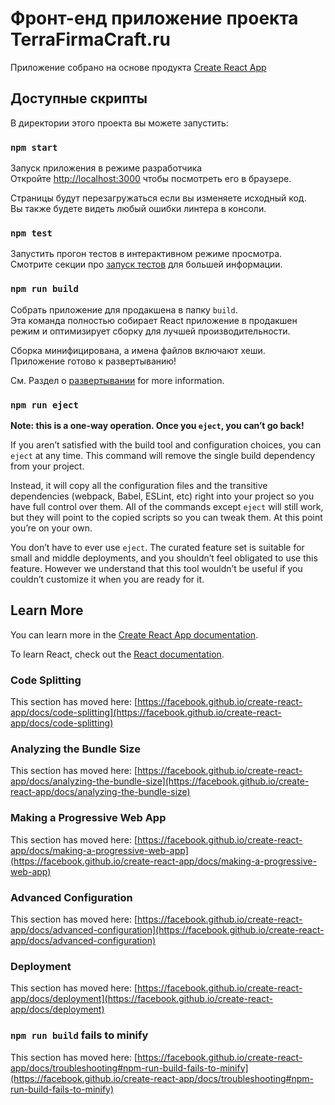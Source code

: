 # Фронт-енд приложение проекта TerraFirmaCraft.ru

Приложение собрано на основе продукта [Create React App](https://create-react-app.dev/)

## Доступные скрипты

В директории этого проекта вы можете запустить:

### `npm start`

Запуск приложения в режиме разработчика\
Откройте [http://localhost:3000](http://localhost:3000) чтобы посмотреть его в браузере.

Страницы будут перезагружаться если вы изменяете исходный код.\
Вы также будете видеть любый ошибки линтера в консоли.

### `npm test`

Запустить прогон тестов в интерактивном режиме просмотра.
Смотрите секции про [запуск тестов](https://facebook.github.io/create-react-app/docs/running-tests) для большей информации.

### `npm run build`

Собрать приложение для продакшена в папку `build`.\
Эта команда полностью собирает React приложение в продакшен режим и оптимизирует сборку для лучшей производительности.

Сборка минифицирована, а имена файлов включают хеши.\
Приложение готово к развертыванию!

См. Раздел о [развертывании](https://facebook.github.io/create-react-app/docs/deployment) for more information.

### `npm run eject`

**Note: this is a one-way operation. Once you `eject`, you can’t go back!**

If you aren’t satisfied with the build tool and configuration choices, you can `eject` at any time. This command will remove the single build dependency from your project.

Instead, it will copy all the configuration files and the transitive dependencies (webpack, Babel, ESLint, etc) right into your project so you have full control over them. All of the commands except `eject` will still work, but they will point to the copied scripts so you can tweak them. At this point you’re on your own.

You don’t have to ever use `eject`. The curated feature set is suitable for small and middle deployments, and you shouldn’t feel obligated to use this feature. However we understand that this tool wouldn’t be useful if you couldn’t customize it when you are ready for it.

## Learn More

You can learn more in the [Create React App documentation](https://facebook.github.io/create-react-app/docs/getting-started).

To learn React, check out the [React documentation](https://reactjs.org/).

### Code Splitting

This section has moved here: [https://facebook.github.io/create-react-app/docs/code-splitting](https://facebook.github.io/create-react-app/docs/code-splitting)

### Analyzing the Bundle Size

This section has moved here: [https://facebook.github.io/create-react-app/docs/analyzing-the-bundle-size](https://facebook.github.io/create-react-app/docs/analyzing-the-bundle-size)

### Making a Progressive Web App

This section has moved here: [https://facebook.github.io/create-react-app/docs/making-a-progressive-web-app](https://facebook.github.io/create-react-app/docs/making-a-progressive-web-app)

### Advanced Configuration

This section has moved here: [https://facebook.github.io/create-react-app/docs/advanced-configuration](https://facebook.github.io/create-react-app/docs/advanced-configuration)

### Deployment

This section has moved here: [https://facebook.github.io/create-react-app/docs/deployment](https://facebook.github.io/create-react-app/docs/deployment)

### `npm run build` fails to minify

This section has moved here: [https://facebook.github.io/create-react-app/docs/troubleshooting#npm-run-build-fails-to-minify](https://facebook.github.io/create-react-app/docs/troubleshooting#npm-run-build-fails-to-minify)
